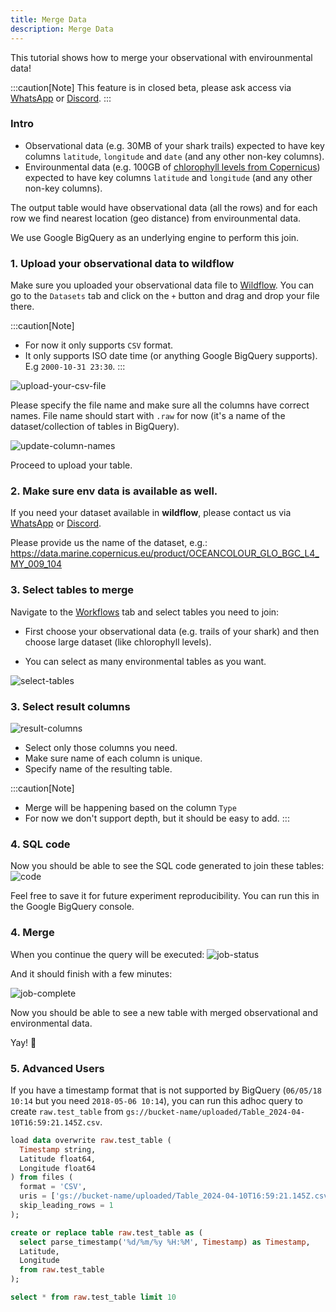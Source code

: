 ```yaml
---
title: Merge Data
description: Merge Data
---
```


This tutorial shows how to merge your observational with envirounmental data!

:::caution[Note]
This feature is in closed beta, please ask access via [WhatsApp](http://whatsapp.wildflow.ai) or [Discord](http://discord.wildflow.ai).
:::

### Intro

- Observational data (e.g. 30MB of your shark trails) expected to have key columns `latitude`, `longitude` and `date` (and any other non-key columns).
- Envirounmental data (e.g. 100GB of [chlorophyll levels from Copernicus](https://data.marine.copernicus.eu/product/OCEANCOLOUR_GLO_BGC_L4_MY_009_104/description)) expected to have key columns `latitude` and `longitude` (and any other non-key columns).

The output table would have observational data (all the rows) and for each row we find nearest location (geo distance) from envirounmental data.

We use Google BigQuery as an underlying engine to perform this join.

### 1. Upload your observational data to **wildflow**

Make sure you uploaded your observational data file to [Wildflow](https://wildflow-demo.web.app/datasets). You can go to the `Datasets` tab and click on the `+` button and drag and drop your file there.

:::caution[Note]

- For now it only supports `CSV` format.
- It only supports ISO date time (or anything Google BigQuery supports).\
  E.g `2000-10-31 23:30`.
  :::

![upload-your-csv-file](../../../assets/merge-data/upload-your-csv-file.png)

Please specify the file name and make sure all the columns have correct names. File name should start with `.raw` for now (it's a name of the dataset/collection of tables in BigQuery).

![update-column-names](../../../assets/merge-data/update-column-names.png)

Proceed to upload your table.

### 2. Make sure env data is available as well.

If you need your dataset available in **wildflow**, please contact us via [WhatsApp](http://whatsapp.wildflow.ai) or [Discord](http://discord.wildflow.ai).

Please provide us the name of the dataset, e.g.: https://data.marine.copernicus.eu/product/OCEANCOLOUR_GLO_BGC_L4_MY_009_104

### 3. Select tables to merge

Navigate to the [Workflows](https://wildflow-demo.web.app/workflows) tab and select tables you need to join:

- First choose your observational data (e.g. trails of your shark) and then choose large dataset (like chlorophyll levels).

- You can select as many environmental tables as you want.

![select-tables](../../../assets/merge-data/select-tables.png)

### 3. Select result columns

![result-columns](../../../assets/merge-data/result-columns.png)

- Select only those columns you need.
- Make sure name of each column is unique.
- Specify name of the resulting table.

:::caution[Note]

- Merge will be happening based on the column `Type`
- For now we don't support depth, but it should be easy to add.
  :::

### 4. SQL code

Now you should be able to see the SQL code generated to join these tables:
![code](../../../assets/merge-data/code.png)

Feel free to save it for future experiment reproducibility.
You can run this in the Google BigQuery console.

### 4. Merge

When you continue the query will be executed:
![job-status](../../../assets/merge-data/job-status.png)

And it should finish with a few minutes:

![job-complete](../../../assets/merge-data/job-complete.png)

Now you should be able to see a new table with merged observational and environmental data.

Yay! 🐳

### 5. Advanced Users

If you have a timestamp format that is not supported by BigQuery (`06/05/18 10:14` but you need `2018-05-06 10:14`), you can run this adhoc query to create `raw.test_table` from `gs://bucket-name/uploaded/Table_2024-04-10T16:59:21.145Z.csv`.

```sql
load data overwrite raw.test_table (
  Timestamp string,
  Latitude float64,
  Longitude float64
) from files (
  format = 'CSV',
  uris = ['gs://bucket-name/uploaded/Table_2024-04-10T16:59:21.145Z.csv'],
  skip_leading_rows = 1
);

create or replace table raw.test_table as (
  select parse_timestamp('%d/%m/%y %H:%M', Timestamp) as Timestamp,
  Latitude,
  Longitude
  from raw.test_table
);

select * from raw.test_table limit 10
```
